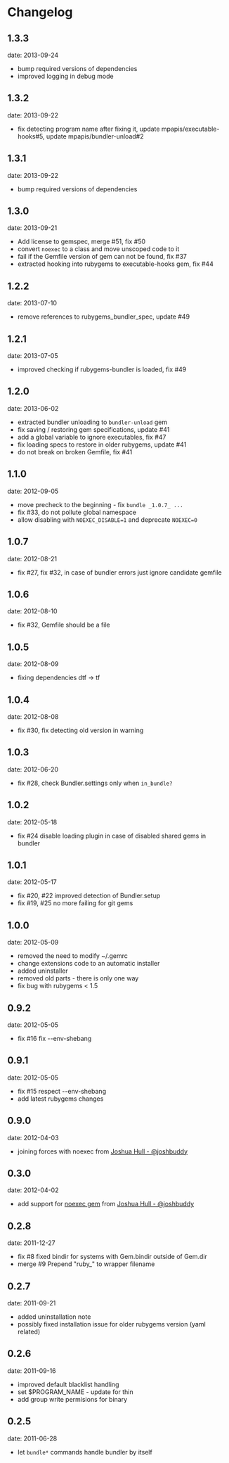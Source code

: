 # Changelog

## 1.3.3
date: 2013-09-24

 - bump required versions of dependencies
 - improved logging in debug mode

## 1.3.2
date: 2013-09-22

 - fix detecting program name after fixing it, update mpapis/executable-hooks#5, update mpapis/bundler-unload#2

## 1.3.1
date: 2013-09-22

 - bump required versions of dependencies

## 1.3.0
date: 2013-09-21

 - Add license to gemspec, merge #51, fix #50
 - convert `noexec` to a class and move unscoped code to it
 - fail if the Gemfile version of gem can not be found, fix #37
 - extracted hooking into rubygems to executable-hooks gem, fix #44

## 1.2.2
date: 2013-07-10

 - remove references to rubygems_bundler_spec, update #49

## 1.2.1
date: 2013-07-05

 - improved checking if rubygems-bundler is loaded, fix #49

## 1.2.0
date: 2013-06-02

 - extracted bundler unloading to `bundler-unload` gem
 - fix saving / restoring gem specifications, update #41
 - add a global variable to ignore executables, fix #47
 - fix loading specs to restore in older rubygems, update #41
 - do not break on broken Gemfile, fix #41

## 1.1.0
date: 2012-09-05

 - move precheck to the beginning - fix `bundle _1.0.7_ ...`
 - fix #33, do not pollute global namespace
 - allow disabling with `NOEXEC_DISABLE=1` and deprecate `NOEXEC=0`

## 1.0.7
date: 2012-08-21

 - fix #27, fix #32, in case of bundler errors just ignore candidate gemfile

## 1.0.6
date: 2012-08-10

 -  fix #32, Gemfile should be a file

## 1.0.5
date: 2012-08-09

 -  fixing dependencies dtf -> tf

## 1.0.4
date: 2012-08-08

 -  fix #30, fix detecting old version in warning

## 1.0.3
date: 2012-06-20

 -  fix #28, check Bundler.settings only when `in_bundle?`

## 1.0.2
date: 2012-05-18

 - fix #24 disable loading plugin in case of disabled shared gems in bundler

## 1.0.1
date: 2012-05-17

 - fix #20, #22 improved detection of Bundler.setup
 - fix #19, #25 no more failing for git gems

## 1.0.0
date: 2012-05-09

 - removed the need to modify ~/.gemrc
 - change extensions code to an automatic installer
 - added uninstaller
 - removed old parts - there is only one way
 - fix bug with rubygems < 1.5

## 0.9.2
date: 2012-05-05

 - fix #16 fix --env-shebang

## 0.9.1
date: 2012-05-05

 - fix #15 respect --env-shebang
 - add latest rubygems changes

## 0.9.0
date: 2012-04-03

 - joining forces with noexec from
   [Joshua Hull - @joshbuddy](https://github.com/joshbuddy)

## 0.3.0
date: 2012-04-02

 - add support for [noexec gem](https://github.com/joshbuddy/noexec)
   from [Joshua Hull - @joshbuddy](https://github.com/joshbuddy)

## 0.2.8
date: 2011-12-27

 - fix #8 fixed bindir for systems with Gem.bindir outside of Gem.dir
 - merge #9 Prepend "ruby_" to wrapper filename

## 0.2.7
date: 2011-09-21

 - added uninstallation note
 - possibly fixed installation issue for older rubygems version (yaml related)

## 0.2.6
date: 2011-09-16

 - improved default blacklist handling
 - set $PROGRAM_NAME - update for thin
 - add group write permisions for binary

## 0.2.5
date: 2011-06-28

 - let `bundle*` commands handle bundler by itself

